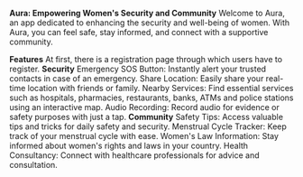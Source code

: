 **Aura: Empowering Women's Security and Community**
Welcome to Aura, an app dedicated to enhancing the security and well-being of women. With Aura, you can feel safe, stay informed, and connect with a supportive community.

**Features**
At first, there is a registration page through which users have to register.
**Security**
Emergency SOS Button: Instantly alert your trusted contacts in case of an emergency.
Share Location: Easily share your real-time location with friends or family.
Nearby Services: Find essential services such as hospitals, pharmacies, restaurants, banks, ATMs and police stations using an interactive map.
Audio Recording: Record audio for evidence or safety purposes with just a tap.
**Community**
Safety Tips: Access valuable tips and tricks for daily safety and security.
Menstrual Cycle Tracker: Keep track of your menstrual cycle with ease.
Women's Law Information: Stay informed about women's rights and laws in your country.
Health Consultancy: Connect with healthcare professionals for advice and consultation.
